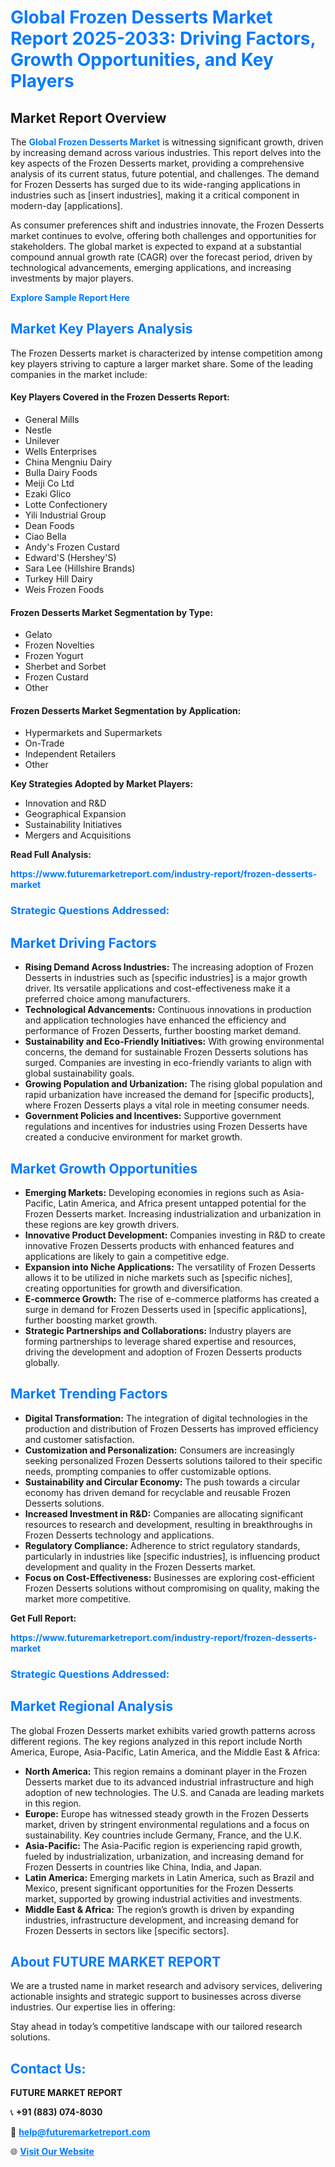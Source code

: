<h1 style="color: #007BFF;">Global Frozen Desserts Market Report 2025-2033: Driving Factors, Growth Opportunities, and Key Players</h1>

<section id="overview">
<h2>Market Report Overview</h2>
<p>The <a href="https://www.futuremarketreport.com/industry-report/frozen-desserts-market" style="color: #007BFF; text-decoration: none;"><strong>Global Frozen Desserts Market</strong></a> is witnessing significant growth, driven by increasing demand across various industries. This report delves into the key aspects of the Frozen Desserts market, providing a comprehensive analysis of its current status, future potential, and challenges. The demand for Frozen Desserts has surged due to its wide-ranging applications in industries such as [insert industries], making it a critical component in modern-day [applications].</p>
<p>As consumer preferences shift and industries innovate, the Frozen Desserts market continues to evolve, offering both challenges and opportunities for stakeholders. The global market is expected to expand at a substantial compound annual growth rate (CAGR) over the forecast period, driven by technological advancements, emerging applications, and increasing investments by major players.</p>
</section>

<section id="overview">
<p><a href="https://www.futuremarketreport.com/request-sample/reportId=51589" style="color: #007BFF; text-decoration: none;"><strong>Explore Sample Report Here</strong></a></p>
</section>

<section id="key-players">
<h2 style="color: #007BFF;">Market Key Players Analysis</h2>
<p>The Frozen Desserts market is characterized by intense competition among key players striving to capture a larger market share. Some of the leading companies in the market include:</p>
<h4>Key Players Covered in the Frozen Desserts Report:</h4>
<ul><li>General Mills</li><li>Nestle</li><li>Unilever</li><li>Wells Enterprises</li><li>China Mengniu Dairy</li><li>Bulla Dairy Foods</li><li>Meiji Co Ltd</li><li>Ezaki Glico</li><li>Lotte Confectionery</li><li>Yili Industrial Group</li><li>Dean Foods</li><li>Ciao Bella</li><li>Andy&#039;s Frozen Custard</li><li>Edward&#039;S (Hershey&#039;S)</li><li>Sara Lee (Hillshire Brands)</li><li>Turkey Hill Dairy</li><li>Weis Frozen Foods</li></ul>
<h4>Frozen Desserts Market Segmentation by Type:</h4>
<ul><li>Gelato</li><li>Frozen Novelties</li><li>Frozen Yogurt</li><li>Sherbet and Sorbet</li><li>Frozen Custard</li><li>Other</li></ul>

<h4>Frozen Desserts Market Segmentation by Application:</h4>
<ul><li>Hypermarkets and Supermarkets</li><li>On-Trade</li><li>Independent Retailers</li><li>Other</li></ul>
<p><strong>Key Strategies Adopted by Market Players:</strong></p>
<ul>
<li>Innovation and R&D</li>
<li>Geographical Expansion</li>
<li>Sustainability Initiatives</li>
<li>Mergers and Acquisitions</li>
</ul>
</section>

<section>
<p><strong>Read Full Analysis: </strong></p><a href="https://www.futuremarketreport.com/industry-report/frozen-desserts-market" style="color: #007BFF; text-decoration: none;"><strong>https://www.futuremarketreport.com/industry-report/frozen-desserts-market</strong></a>
<h3 style="color: #007BFF;">Strategic Questions Addressed:</h3>
</section>

<section id="driving-factors">
<h2 style="color: #007BFF;">Market Driving Factors</h2>
<ul>
<li><strong>Rising Demand Across Industries:</strong> The increasing adoption of Frozen Desserts in industries such as [specific industries] is a major growth driver. Its versatile applications and cost-effectiveness make it a preferred choice among manufacturers.</li>
<li><strong>Technological Advancements:</strong> Continuous innovations in production and application technologies have enhanced the efficiency and performance of Frozen Desserts, further boosting market demand.</li>
<li><strong>Sustainability and Eco-Friendly Initiatives:</strong> With growing environmental concerns, the demand for sustainable Frozen Desserts solutions has surged. Companies are investing in eco-friendly variants to align with global sustainability goals.</li>
<li><strong>Growing Population and Urbanization:</strong> The rising global population and rapid urbanization have increased the demand for [specific products], where Frozen Desserts plays a vital role in meeting consumer needs.</li>
<li><strong>Government Policies and Incentives:</strong> Supportive government regulations and incentives for industries using Frozen Desserts have created a conducive environment for market growth.</li>
</ul>
</section>

<section id="growth-opportunities">
<h2 style="color: #007BFF;">Market Growth Opportunities</h2>
<ul>
<li><strong>Emerging Markets:</strong> Developing economies in regions such as Asia-Pacific, Latin America, and Africa present untapped potential for the Frozen Desserts market. Increasing industrialization and urbanization in these regions are key growth drivers.</li>
<li><strong>Innovative Product Development:</strong> Companies investing in R&D to create innovative Frozen Desserts products with enhanced features and applications are likely to gain a competitive edge.</li>
<li><strong>Expansion into Niche Applications:</strong> The versatility of Frozen Desserts allows it to be utilized in niche markets such as [specific niches], creating opportunities for growth and diversification.</li>
<li><strong>E-commerce Growth:</strong> The rise of e-commerce platforms has created a surge in demand for Frozen Desserts used in [specific applications], further boosting market growth.</li>
<li><strong>Strategic Partnerships and Collaborations:</strong> Industry players are forming partnerships to leverage shared expertise and resources, driving the development and adoption of Frozen Desserts products globally.</li>
</ul>
</section>

<section id="trending-factors">
<h2 style="color: #007BFF;">Market Trending Factors</h2>
<ul>
<li><strong>Digital Transformation:</strong> The integration of digital technologies in the production and distribution of Frozen Desserts has improved efficiency and customer satisfaction.</li>
<li><strong>Customization and Personalization:</strong> Consumers are increasingly seeking personalized Frozen Desserts solutions tailored to their specific needs, prompting companies to offer customizable options.</li>
<li><strong>Sustainability and Circular Economy:</strong> The push towards a circular economy has driven demand for recyclable and reusable Frozen Desserts solutions.</li>
<li><strong>Increased Investment in R&D:</strong> Companies are allocating significant resources to research and development, resulting in breakthroughs in Frozen Desserts technology and applications.</li>
<li><strong>Regulatory Compliance:</strong> Adherence to strict regulatory standards, particularly in industries like [specific industries], is influencing product development and quality in the Frozen Desserts market.</li>
<li><strong>Focus on Cost-Effectiveness:</strong> Businesses are exploring cost-efficient Frozen Desserts solutions without compromising on quality, making the market more competitive.</li>
</ul>
</section>

<section>
<p><strong>Get Full Report: </strong></p><a href="https://www.futuremarketreport.com/industry-report/frozen-desserts-market" style="color: #007BFF; text-decoration: none;"><strong>https://www.futuremarketreport.com/industry-report/frozen-desserts-market</strong></a>
<h3 style="color: #007BFF;">Strategic Questions Addressed:</h3>
</section>


<section id="regional-analysis">
<h2 style="color: #007BFF;">Market Regional Analysis</h2>
<p>The global Frozen Desserts market exhibits varied growth patterns across different regions. The key regions analyzed in this report include North America, Europe, Asia-Pacific, Latin America, and the Middle East & Africa:</p>
<ul>
<li><strong>North America:</strong> This region remains a dominant player in the Frozen Desserts market due to its advanced industrial infrastructure and high adoption of new technologies. The U.S. and Canada are leading markets in this region.</li>
<li><strong>Europe:</strong> Europe has witnessed steady growth in the Frozen Desserts market, driven by stringent environmental regulations and a focus on sustainability. Key countries include Germany, France, and the U.K.</li>
<li><strong>Asia-Pacific:</strong> The Asia-Pacific region is experiencing rapid growth, fueled by industrialization, urbanization, and increasing demand for Frozen Desserts in countries like China, India, and Japan.</li>
<li><strong>Latin America:</strong> Emerging markets in Latin America, such as Brazil and Mexico, present significant opportunities for the Frozen Desserts market, supported by growing industrial activities and investments.</li>
<li><strong>Middle East & Africa:</strong> The region’s growth is driven by expanding industries, infrastructure development, and increasing demand for Frozen Desserts in sectors like [specific sectors].</li>
</ul>
</section>

<footer>
<h2 style="color: #007BFF;">About FUTURE MARKET REPORT</h2>
<p>We are a trusted name in market research and advisory services, delivering actionable insights and strategic support to businesses across diverse industries. Our expertise lies in offering:</p>

<p>Stay ahead in today’s competitive landscape with our tailored research solutions.</p>

<h2 style="color: #007BFF;">Contact Us:</h2>
<p><strong>FUTURE MARKET REPORT</strong></p>
<p>📞 <strong>+91 (883) 074-8030</strong></p>
<p>📧 <strong><a href="mailto:help@futuremarketreport.com" style="color: #007BFF;">help@futuremarketreport.com</a></strong></p>
<p>🌐 <strong><a href="https://www.futuremarketreport.com/" style="color: #007BFF;">Visit Our Website</a></strong></p>
</footer>